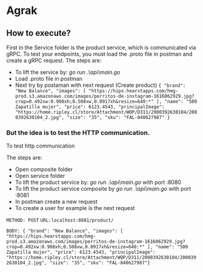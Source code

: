 # Agrak

## How to execute?

First in the Service folder is the product service, which is communicated via gRPC. To test your endpoints, you must load the .proto file in postman and create a gRPC request.
The steps are:
* To lift the service by:  *go run .\api\main.go* 
* Load .proto file in postman
* Next try by postaman with next request (Create product)
` {
    "brand": "New Balance",
    "images": [
        "https://hips.hearstapps.com/hmg-prod.s3.amazonaws.com/images/perritos-de-instagram-1616062929.jpg?crop=0.492xw:0.908xh;0.508xw,0.0917xh&resize=640:*"
    ],
    "name": "500 Zapatilla mujer",
    "price": 6123.4543,
    "principalImage": "https://home.ripley.cl/store/Attachment/WOP/D311/2000392630104/2000392630104_2.jpg",
    "size": "35",
    "sku": "FAL-840627987"
} `


### But the idea is to test the HTTP communication.
To test http communication

The steps are:

* Open composite folder
* Open service folder
* To lift the product service by:  *go run .\api\main.go*  with port :8080
* To lift the product service composite by *go run .\api\main.go* with port :8081
* In postman create a new request
* To create a user for example is the next request

`
METHOD: POST
`
`
URL:localhost:8081/product/
`

`
BODY: {
    "brand": "New Balance",
    "images": [
        "https://hips.hearstapps.com/hmg-prod.s3.amazonaws.com/images/perritos-de-instagram-1616062929.jpg?crop=0.492xw:0.908xh;0.508xw,0.0917xh&resize=640:*"
    ],
    "name": "500 Zapatilla mujer",
    "price": 6123.4543,
    "principalImage": "https://home.ripley.cl/store/Attachment/WOP/D311/2000392630104/2000392630104_2.jpg",
    "size": "35",
    "sku": "FAL-840627987"}
`
